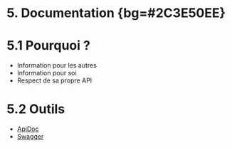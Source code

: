 # 5. Documentation {bg=#2C3E50EE}

# 5.1 Pourquoi ?

* Information pour les autres
* Information pour soi
* Respect de sa propre API

# 5.2 Outils

* [ApiDoc](http://apidocjs.com/)
* [Swagger](https://editor.swagger.io/)
